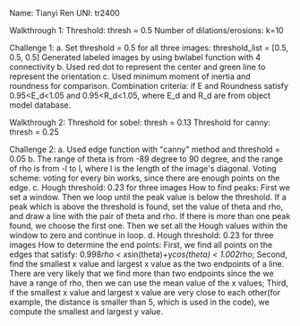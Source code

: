 Name: Tianyi Ren
UNI: tr2400


Walkthrough 1:
	Threshold: thresh = 0.5
	Number of dilations/erosions: k=10

Challenge 1:
	a. Set threshold = 0.5 for all three images: threshold_list = [0.5, 0.5, 0.5]
		Generated labeled images by using bwlabel function with 4 connectivity
	b. Used red dot to represent the center and green line to represent the orientation
	c. Used minimum moment of inertia and roundness for comparison. Combination criteria: 
		if E and Roundness satisfy 0.95<E_d<1.05 and 0.95<R_d<1.05, where E_d and R_d are from object model database. 

Walkthrough 2:
	Threshold for sobel: thresh = 0.13
	Threshold for canny: thresh = 0.25

Challenge 2:
	a. Used edge function with "canny" method and threshold = 0.05
	b. The range of theta is from -89 degree to 90 degree, and the range of rho is from -l to l, where l is the length of the image's diagonal. 
		Voting scheme: voting for every bin works, since there are enough points on the edge.
	c. Hough threshold: 0.23 for three images
	    How to find peaks: First we set a window. Then we loop until the peak value is below the threshold. If a peak which is above the threshold is found, set the value of theta and rho, and draw a line with the pair of theta and rho. If there is more than one peak found, we choose the first one. Then we set all the Hough values within the window to zero and continue in loop.
	d. Hough threshold: 0.23 for three images
	    How to determine the end points: 
	    First, we find all points on the edges that satisfy: 
	    0.998*rho < x*sin(theta)+y*cos(theta) < 1.002*rho;
	    Second, find the smallest x value and largest x value as the two endpoints of a line. There are very likely that we find more than two endpoints since the we have a range of rho, then we can use the mean value of the x values;
	     Third, if the smallest x value and largest x value are very close to each other(for example, the distance is smaller than 5, which is used in the code), we compute the smallest and largest y value.


